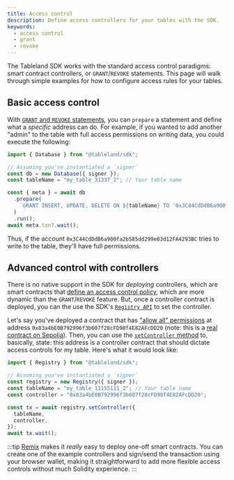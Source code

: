 ```yaml
---
title: Access control
description: Define access controllers for your tables with the SDK.
keywords:
  - access control
  - grant
  - revoke
---
```


The Tableland SDK works with the standard access control paradigms: smart contract controllers, or `GRANT`/`REVOKE` statements. This page will walk through simple examples for how to configure access rules for your tables.

## Basic access control

With [`GRANT` and `REVOKE` statements](/sql/access-control), you can `prepare` a statement and define what a _specific_ address can do. For example, if you wanted to add another "admin" to the table with full access permissions on writing data, you could execute the following:

```js
import { Database } from "@tableland/sdk";

// Assuming you've instantiated a `signer`
const db = new Database({ signer });
const tableName = "my_table_31337_2"; // Your table name

const { meta } = await db
  .prepare(
    `GRANT INSERT, UPDATE, DELETE ON ${tableName} TO '0x3C44CdDdB6a900fa2b585dd299e03d12FA4293BC'`
  )
  .run();
await meta.txn?.wait();
```

Thus, if the account `0x3C44CdDdB6a900fa2b585dd299e03d12FA4293BC` tries to write to the table, they'll have full permissions.

## Advanced control with controllers

There is no native support in the SDK for _deploying_ controllers, which are smart contracts that [define an access control policy](/smart-contracts/controller/), which are more dynamic than the `GRANT`/`REVOKE` feature. But, once a controller contract is deployed, you can the use the SDK's [`Registry API`](/sdk/registry/) to set the controller.

Let's say you've deployed a contract that has ["allow all" permissions](/smart-contracts/examples/allow-all-controller) at address `0x83a4bE0B792996f3b607f28cFD98f4E82AFcDD20` (note: this is a [real contract on Sepolia](https://sepolia.etherscan.io/address/0x83a4bE0B792996f3b607f28cFD98f4E82AFcDD20#code)). Then, you can use the [`setController` method](/sdk/registry) to, basically, state: this address is a controller contract that should dictate access controls for my table. Here's what it would look like:

```js
import { Registry } from "@tableland/sdk";

// Assuming you've instantiated a `signer`
const registry = new Registry({ signer });
const tableName = "my_table_11155111_2"; // Your table name
const controller = "0x83a4bE0B792996f3b607f28cFD98f4E82AFcDD20";

const tx = await registry.setController({
  tableName,
  controller,
});
await tx.wait();
```

:::tip
[Remix](https://remix.ethereum.org/) makes it _really_ easy to deploy one-off smart contracts. You can create one of the example controllers and sign/send the transaction using your browser wallet, making it straightforward to add more flexible access controls without much Solidity experience.
:::
